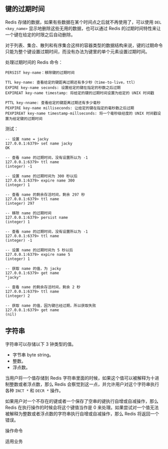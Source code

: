
## 键的过期时间
Redis 存储的数据，如果有些数据在某个时间点之后就不再使用了，可以使用 `DEL <key_name>`  显示地删除这些无用的数据，也可以通过 Redis 的过期时间特性来让一个键在给定的时限之后自动删除。

对于列表、集合、散列和有序集合这样的容器类型的数据结构来说，键的过期命令只能为整个键设置过期时间，而没有办法为键里的单个元素设置过期时间。

处理过期时间的 Redis 命令：
```
PERSIST key-name：移除键的过期时间

TTL key-name: 查看给定的键距离过期还有多少秒（time-to-live，ttl）
EXPIRE key-name seconds: 设置给定的键在指定的秒数之后过期
EXPIREAT key-name timestamp: 将给定的键的过期时间设置为给定的 UNIX 时间戳

PTTL key-nname: 查看给定的键距离过期还有多少毫秒
PEXPIRE key-name milliseconds: 让给定的键在指定的毫秒数之后过期
PEXPIREAT key-name timestamp-millseconds: 将一个毫秒级经度的 UNIX 时间戳设置为给定键的过期时间
```

测试：
```
-- 设置 name = jacky
127.0.0.1:6379> set name jacky  
OK

-- 查看 name 的过期时间，没有设置所以为 -1
127.0.0.1:6379> ttl name
(integer) -1

-- 设置 name 的过期时间为 300 秒以后
127.0.0.1:6379> expire name 300
(integer) 1

-- 查看 name 的剩余存活时间，剩余 297 秒
127.0.0.1:6379> ttl name
(integer) 297

-- 移除 name 的过期时间
127.0.0.1:6379> persist name
(integer) 1

-- 查看 name 的过期时间，没有设置所以为 -1
127.0.0.1:6379> ttl name
(integer) -1

-- 设置 name 的过期时间为 5 秒以后
127.0.0.1:6379> expire name 5
(integer) 1

-- 获取 name 的值，为 jacky
127.0.0.1:6379> get name
"jacky"

-- 查看 name 的剩余存活时间，剩余 2 秒
127.0.0.1:6379> ttl name
(integer) 2

-- 获取 name 的值，因为键已经过期，所以获取失败
127.0.0.1:6379> get name
(nil)
```
## 字符串
字符串可以存储以下 3 钟类型的值。  

- 字节串 byte string。  
- 整数。  
- 浮点数。

当用户将一个值存储到 Redis 字符串里面的时候，如果这个值可以被解释为十进制整数或者浮点数，那么 Redis 会察觉到这一点，并允许用户对这个字符串执行各种 `INCT *` 和 `DECR *` 操作。

如果用户对一个不存在的键或者一个保存了空串的键执行自增或自减操作，那么 Redis 在执行操作的时候会将这个键值当作是 0 来处理。如果尝试对一个值无法被解释为整数或者浮点数的字符串执行自增或自减操作，那么 Redis 将返回一个错误。



操作命令


适用业务